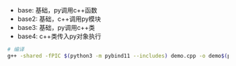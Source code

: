 - base: 基础，py调用c++函数
- base2: 基础，c++调用py模块
- base3: 基础，py调用c++类
- base4: c++类传入py对象执行

```sh
# 编译
g++ -shared -fPIC $(python3 -m pybind11 --includes) demo.cpp -o demo$(python3-config --extension-suffix)
```
